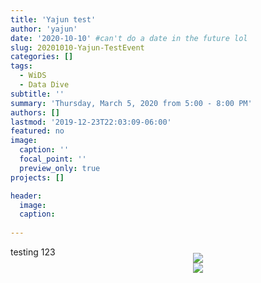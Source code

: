 ```yaml
---
title: 'Yajun test'
author: 'yajun'
date: '2020-10-10' #can't do a date in the future lol
slug: 20201010-Yajun-TestEvent
categories: []
tags: 
  - WiDS
  - Data Dive 
subtitle: ''
summary: 'Thursday, March 5, 2020 from 5:00 - 8:00 PM'
authors: []
lastmod: '2019-12-23T22:03:09-06:00'
featured: no
image:
  caption: ''
  focal_point: ''
  preview_only: true
projects: []

header:
  image:   
  caption: 
  
---
```

<div style="float:right; width:40%; margin:10px;">
<img src='DataDiveLogo.png' style="margin: 0px;"/>
<br>
<img src='WiDSLogo.png'     style="margin: 0px;"/>
</div>  
  

testing 123 
<br><br><br><br><br><br><br><br><br>
